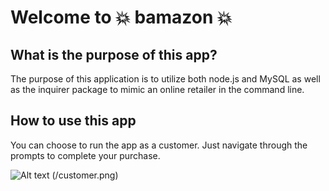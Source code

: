 # Welcome to :boom: bamazon :boom:

## What is the purpose of this app?
The purpose of this application is to utilize both node.js and MySQL as well as the inquirer package to mimic an online retailer in the command line.

## How to use this app
You can choose to run the app as a customer. Just navigate through the prompts to complete your purchase.


![Alt text](relative/path/to/customer/png?raw=true "Customer")
(/customer.png)
